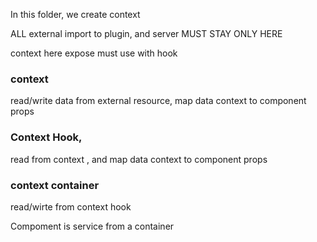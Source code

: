 In this folder, we create context

ALL external import to plugin, and server MUST STAY ONLY HERE

context here expose must use with hook

### context

read/write data from external resource, map data context to component props

### Context Hook,

read from context , and map data context to component props

### context container

read/wirte from context hook

Compoment is service from a container
